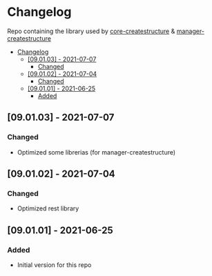 # Changelog
Repo containing the library used by [core-createstructure](https://github.com/createstructure/core-createstructure) & [manager-createstructure](https://github.com/createstructure/manager-createstructure)

- [Changelog](#changelog)
  - [[09.01.03] - 2021-07-07](#090103---2021-07-07)
    - [Changed](#changed)
  - [[09.01.02] - 2021-07-04](#090102---2021-07-04)
    - [Changed](#changed-1)
  - [[09.01.01] - 2021-06-25](#090101---2021-06-25)
    - [Added](#added)

## [09.01.03] - 2021-07-07
### Changed
- Optimized some librerias (for manager-createstructure)

## [09.01.02] - 2021-07-04
### Changed
- Optimized rest library

## [09.01.01] - 2021-06-25
### Added
- Initial version for this repo
